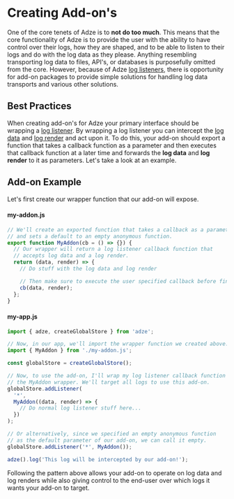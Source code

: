 # Creating Add-on's

One of the core tenets of Adze is to **not do too much**. This means that the core functionality of Adze is to provide the user with the ability to have control over their logs, how they are shaped, and to be able to listen to their logs and do with the log data as they please. Anything resembling transporting log data to files, API's, or databases is purposefully omitted from the core. However, because of Adze [log listeners](../guide/globalstore-concepts.md#listeners), there is opportunity for add-on packages to provide simple solutions for handling log data transports and various other solutions.

## Best Practices

When creating add-on's for Adze your primary interface should be wrapping a [log listener](../guide/globalstore-concepts.md#listeners). By wrapping a log listener you can intercept the [log data](../guide/data.md#label-data-object) and [log render](../guide/data.md#log-render) and act upon it. To do this, your add-on should export a function that takes a callback function as a parameter and then executes that callback function at a later time and forwards the **log data** and **log render** to it as parameters. Let's take a look at an example.

## Add-on Example

Let's first create our wrapper function that our add-on will expose.

#### my-addon.js

```javascript
// We'll create an exported function that takes a callback as a parameter
// and sets a default to an empty anonymous function.
export function MyAddon(cb = () => {}) {
  // Our wrapper will return a log listener callback function that
  // accepts log data and a log render.
  return (data, render) => {
    // Do stuff with the log data and log render

    // Then make sure to execute the user specified callback before finishing.
    cb(data, render);
  };
}
```

#### my-app.js

```javascript
import { adze, createGlobalStore } from 'adze';

// Now, in our app, we'll import the wrapper function we created above.
import { MyAddon } from './my-addon.js';

const globalStore = createGlobalStore();

// Now, to use the add-on, I'll wrap my log listener callback function with
// the MyAddon wrapper. We'll target all logs to use this add-on.
globalStore.addListener(
  '*',
  MyAddon((data, render) => {
    // Do normal log listener stuff here...
  })
);

// Or alternatively, since we specified an empty anonymous function
// as the default parameter of our add-on, we can call it empty.
globalStore.addListener('*', MyAddon());

adze().log('This log will be intercepted by our add-on!');
```

Following the pattern above allows your add-on to operate on log data and log renders while also giving control to the end-user over which logs it wants your add-on to target.
